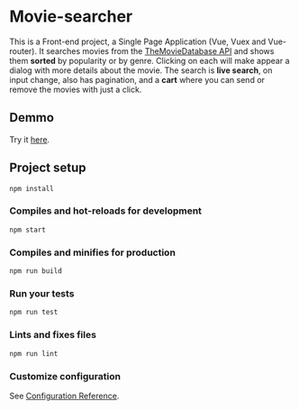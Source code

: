 # Movie-searcher

This is a Front-end project, a Single Page Application (Vue, Vuex and Vue-router). It searches movies from the [TheMovieDatabase API](https://developers.themoviedb.org/3/getting-started/introduction) and shows them **sorted** by popularity or by genre. Clicking on each will make appear a dialog with more details about the movie. The search is **live search**, on input change, also has pagination, and a **cart** where you can send or remove the movies with just a click.

## Demmo

Try it [here](https://movie-searcher-vue.netlify.com).

## Project setup

```
npm install
```

### Compiles and hot-reloads for development

```
npm start
```

### Compiles and minifies for production

```
npm run build
```

### Run your tests

```
npm run test
```

### Lints and fixes files

```
npm run lint
```

### Customize configuration

See [Configuration Reference](https://cli.vuejs.org/config/).
